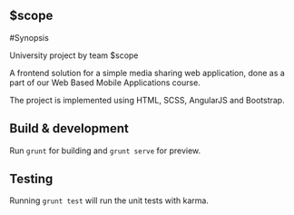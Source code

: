 ## $scope

#Synopsis

University project by team $scope

A frontend solution for a simple media sharing web application, done as a part of our Web Based Mobile Applications course.

The project is implemented using HTML, SCSS, AngularJS and Bootstrap.

## Build & development

Run `grunt` for building and `grunt serve` for preview.

## Testing

Running `grunt test` will run the unit tests with karma.
